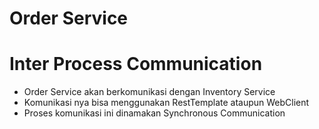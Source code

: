 # Order Service

# Inter Process Communication

- Order Service akan berkomunikasi dengan Inventory Service
- Komunikasi nya bisa menggunakan RestTemplate ataupun WebClient
- Proses komunikasi ini dinamakan Synchronous Communication
